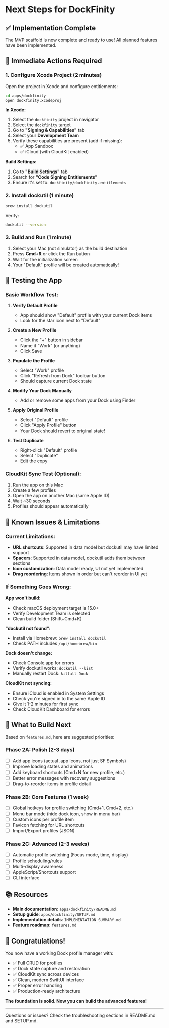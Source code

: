 # Next Steps for DockFinity

## ✅ Implementation Complete

The MVP scaffold is now complete and ready to use! All planned features have been implemented.

## 🚀 Immediate Actions Required

### 1. Configure Xcode Project (2 minutes)

Open the project in Xcode and configure entitlements:

```bash
cd apps/dockfinity
open dockfinity.xcodeproj
```

**In Xcode:**

1. Select the `dockfinity` project in navigator
2. Select the `dockfinity` target
3. Go to **"Signing & Capabilities"** tab
4. Select your **Development Team**
5. Verify these capabilities are present (add if missing):
   - ✅ App Sandbox
   - ✅ iCloud (with CloudKit enabled)

**Build Settings:**

1. Go to **"Build Settings"** tab
2. Search for **"Code Signing Entitlements"**
3. Ensure it's set to: `dockfinity/dockfinity.entitlements`

### 2. Install dockutil (1 minute)

```bash
brew install dockutil
```

Verify:

```bash
dockutil --version
```

### 3. Build and Run (1 minute)

1. Select your Mac (not simulator) as the build destination
2. Press **Cmd+R** or click the Run button
3. Wait for the initialization screen
4. Your "Default" profile will be created automatically!

## 📱 Testing the App

### Basic Workflow Test:

1. **Verify Default Profile**

   - App should show "Default" profile with your current Dock items
   - Look for the star icon next to "Default"

2. **Create a New Profile**

   - Click the "+" button in sidebar
   - Name it "Work" (or anything)
   - Click Save

3. **Populate the Profile**

   - Select "Work" profile
   - Click "Refresh from Dock" toolbar button
   - Should capture current Dock state

4. **Modify Your Dock Manually**

   - Add or remove some apps from your Dock using Finder

5. **Apply Original Profile**

   - Select "Default" profile
   - Click "Apply Profile" button
   - Your Dock should revert to original state!

6. **Test Duplicate**
   - Right-click "Default" profile
   - Select "Duplicate"
   - Edit the copy

### CloudKit Sync Test (Optional):

1. Run the app on this Mac
2. Create a few profiles
3. Open the app on another Mac (same Apple ID)
4. Wait ~30 seconds
5. Profiles should appear automatically

## 🐛 Known Issues & Limitations

### Current Limitations:

- **URL shortcuts**: Supported in data model but dockutil may have limited support
- **Spacers**: Supported in data model, dockutil adds them between sections
- **Icon customization**: Data model ready, UI not yet implemented
- **Drag reordering**: Items shown in order but can't reorder in UI yet

### If Something Goes Wrong:

**App won't build:**

- Check macOS deployment target is 15.0+
- Verify Development Team is selected
- Clean build folder (Shift+Cmd+K)

**"dockutil not found":**

- Install via Homebrew: `brew install dockutil`
- Check PATH includes `/opt/homebrew/bin`

**Dock doesn't change:**

- Check Console.app for errors
- Verify dockutil works: `dockutil --list`
- Manually restart Dock: `killall Dock`

**CloudKit not syncing:**

- Ensure iCloud is enabled in System Settings
- Check you're signed in to the same Apple ID
- Give it 1-2 minutes for first sync
- Check CloudKit Dashboard for errors

## 🎯 What to Build Next

Based on `features.md`, here are suggested priorities:

### Phase 2A: Polish (2-3 days)

- [ ] Add app icons (actual .app icons, not just SF Symbols)
- [ ] Improve loading states and animations
- [ ] Add keyboard shortcuts (Cmd+N for new profile, etc.)
- [ ] Better error messages with recovery suggestions
- [ ] Drag-to-reorder items in profile detail

### Phase 2B: Core Features (1 week)

- [ ] Global hotkeys for profile switching (Cmd+1, Cmd+2, etc.)
- [ ] Menu bar mode (hide dock icon, show in menu bar)
- [ ] Custom icons per profile item
- [ ] Favicon fetching for URL shortcuts
- [ ] Import/Export profiles (JSON)

### Phase 2C: Advanced (2-3 weeks)

- [ ] Automatic profile switching (Focus mode, time, display)
- [ ] Profile scheduling/rules
- [ ] Multi-display awareness
- [ ] AppleScript/Shortcuts support
- [ ] CLI interface

## 📚 Resources

- **Main documentation**: `apps/dockfinity/README.md`
- **Setup guide**: `apps/dockfinity/SETUP.md`
- **Implementation details**: `IMPLEMENTATION_SUMMARY.md`
- **Feature roadmap**: `features.md`

## 🎉 Congratulations!

You now have a working Dock profile manager with:

- ✅ Full CRUD for profiles
- ✅ Dock state capture and restoration
- ✅ CloudKit sync across devices
- ✅ Clean, modern SwiftUI interface
- ✅ Proper error handling
- ✅ Production-ready architecture

**The foundation is solid. Now you can build the advanced features!**

---

Questions or issues? Check the troubleshooting sections in README.md and SETUP.md.
